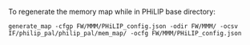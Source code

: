 To regenerate the memory map while in PHiLIP base directory:

`generate_map -cfgp FW/MMM/PHiLIP_config.json -odir FW/MMM/ -ocsv IF/philip_pal/philip_pal/mem_map/ -ocfg FW/MMM/PHiLIP_config.json`
